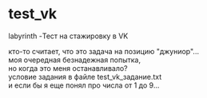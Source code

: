 # test_vk
labyrinth -Тест на стажировку в VK 

кто-то считает, что это задача на позицию "джуниор"...
<br>моя очередная безнадежная попытка,
<br>но когда это меня останавливало?
<br>условие задания в файле test_vk_задание.txt
<br>и если бы я еще понял про числа от 1 до 9...

